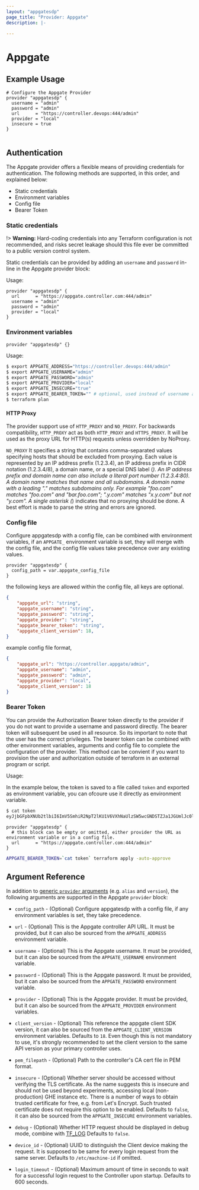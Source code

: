 ```yaml
---
layout: "appgatesdp"
page_title: "Provider: Appgate"
description: |-

---
```


# Appgate

## Example Usage

```hcl
# Configure the Appgate Provider
provider "appgatesdp" {
  username = "admin"
  password = "admin"
  url      = "https://controller.devops:444/admin"
  provider = "local"
  insecure = true
}


```

## Authentication

The Appgate provider offers a flexible means of providing credentials for
authentication. The following methods are supported, in this order, and
explained below:

- Static credentials
- Environment variables
- Config file
- Bearer Token

### Static credentials

!> **Warning:** Hard-coding credentials into any Terraform configuration is not
recommended, and risks secret leakage should this file ever be committed to a
public version control system.

Static credentials can be provided by adding an `username` and `password`
in-line in the Appgate provider block:

Usage:

```hcl
provider "appgatesdp" {
  url      = "https://appgate.controller.com:444/admin"
  username = "admin"
  password = "admin"
  provider = "local"
}
```

### Environment variables


```hcl
provider "appgatesdp" {}
```

Usage:

```sh
$ export APPGATE_ADDRESS="https://controller.devops:444/admin"
$ export APPGATE_USERNAME="admin"
$ export APPGATE_PASSWORD="admin"
$ export APPGATE_PROVIDER="local"
$ export APPGATE_INSECURE="true"
$ export APPGATE_BEARER_TOKEN="" # optional, used instead of username and password.
$ terraform plan
```


#### HTTP Proxy


The provider support use of `HTTP_PROXY` and `NO_PROXY`.
For backwards compatibility, `HTTP_PROXY` act as both `HTTP_PROXY` and `HTTPS_PROXY`. It will be used as the proxy URL for HTTP(s) requests unless overridden by NoProxy.


`NO_PROXY` It specifies a string that contains comma-separated values specifying hosts that should be excluded from proxying. Each value is represented by an IP address prefix (1.2.3.4), an IP address prefix in CIDR notation (1.2.3.4/8), a domain name, or a special DNS label (*). An IP address prefix and domain name can also include a literal port number (1.2.3.4:80). A domain name matches that name and all subdomains. A domain name with a leading "." matches subdomains only. For example "foo.com" matches "foo.com" and "bar.foo.com"; ".y.com" matches "x.y.com" but not "y.com". A single asterisk (*) indicates that no proxying should be done. A best effort is made to parse the string and errors are ignored.


### Config file

Configure appgatesdp with a config file, can be combined with environment variables, if an `APPGATE_` environment variable is set, they will merge with the config file, and the config file values take precedence over any existing values.

```hcl
provider "appgatesdp" {
  config_path = var.appgate_config_file
}
```

the following keys are allowed within the config file, all keys are optional.
```json
{
    "appgate_url": "string",
    "appgate_username": "string",
    "appgate_password": "string",
    "appgate_provider": "string",
    "appgate_bearer_token": "string",
    "appgate_client_version": 18,
}

```

example config file format,
```json
{
    "appgate_url": "https://controller.appgate/admin",
    "appgate_username": "admin",
    "appgate_password": "admin",
    "appgate_provider": "local",
    "appgate_client_version": 18
}

```

### Bearer Token

You can provide the Authorization Bearer token directly to the provider if you do not want to provide a username and password directly. The bearer token will subsequent be used in all resource. So its important to note that the user has the correct privileges. The bearer token can be combined with other environment variables, arguments and config file to complete the configuration of the provider. This method can be convient if you want to provision the user and authorization outside of terraform in an external program or script.


Usage:

In the example below, the token is saved to a file called `token` and exported as environment variable, you can ofcoure use it directly as environment variable.

```bash
$ cat token
eyJjbGFpbXNUb2tlbiI6ImV5SmhiR2NpT2lKU1V6VXhNaUlzSW5wcGNDSTZJa1JGUmlJc0luUjVjQ0k2SWtwWFZDSjkuZUp5dGxkZVNvOGdTaHQ5RnQ3UldlRE1SRTNFUVRoZ2hoSlhZbUlzQ0NpT004RWhNOUxzZnVuZmpuSDJBdmF2SytwTE1yQ0wvL0wwYm55VnMxR1QzWXdkU2xrd0FCL1pVUk1aN01xR3BQVWV3M0o0aDhRUlBJZ0lGYkxMNzJCWERNTUV2SGtkeGJJK2hlNVIwTWVJSHp2d2cyVDl3Z21FNUx0d3crR3FMSGc3LzVLaC9jaGhMc1Y5Y1VneGowV1JUTWVRd01VRU5Ody9CL0psRU5NQUFFWEUweEVnUVkyeUVSaWtYa3hqR3hXZ2FFeDhiQTVLNmFENHUzcy9xR1lQcUsyWVQ5KzkyaElsUW....
```

```hcl
provider "appgatesdp" {
  # this block can be empty or omitted, either provider the URL as environment variable or in a config file.
  url      = "https://appgate.controller.com:444/admin"
}
```


```bash
APPGATE_BEARER_TOKEN=`cat token` terraform apply -auto-approve
```




## Argument Reference

In addition to [generic `provider` arguments](https://www.terraform.io/docs/configuration/providers.html)
(e.g. `alias` and `version`), the following arguments are supported in the Appgate
 `provider` block:

* `config_path` - (Optional) Configure appgatesdp with a config file, if any environment variables is set, they take precedence.

* `url` - (Optional) This is the Appgate controller API URL. It must be provided, but
  it can also be sourced from the `APPGATE_ADDRESS` environment variable.

* `username` - (Optional) This is the Appgate username. It must be provided, but
  it can also be sourced from the `APPGATE_USERNAME` environment variable.

* `password` - (Optional) This is the Appgate password. It must be provided, but
  it can also be sourced from the `APPGATE_PASSWORD` environment variable.

* `provider` - (Optional) This is the Appgate provider. It must be provided, but
  it can also be sourced from the `APPGATE_PROVIDER` environment variables.

* `client_version` - (Optional) This reference the appgate client SDK version, it can also be sourced from the `APPGATE_CLIENT_VERSION` environment variables. Defaults to `18`. Even though this is not mandatory to use, it's strongly recommended to set the client version to the same API version as your primary controller uses.

* `pem_filepath` - (Optional) Path to the controller's CA cert file in PEM format.

* `insecure` - (Optional) Whether server should be accessed without verifying the TLS certificate. As the name suggests this is insecure and should not be used beyond experiments, accessing local (non-production) GHE instance etc. There is a number of ways to obtain trusted certificate for free, e.g. from Let's Encrypt. Such trusted certificate does not require this option to be enabled. Defaults to `false`, it can also be sourced from the `APPGATE_INSECURE` environment variables.

* `debug` - (Optional) Whether HTTP request should be displayed in debug mode, combine with [TF_LOG](https://www.terraform.io/docs/internals/debugging.html) Defaults to `false`.

* `device_id` - (Optional) UUID to distinguish the Client device making the request. It is supposed to be same for every login request from the same server. Defaults to `/etc/machine-id` if omitted.

* `login_timeout` - (Optional) Maximum amount of time in seconds to wait for a successful login request to the Controller upon startup. Defaults to 600 seconds.
